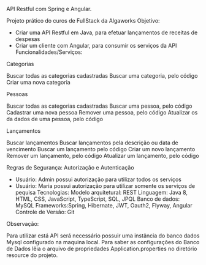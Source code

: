 API Restful com Spring e Angular.

Projeto prático do curos de FullStack da Algaworks
Objetivo:
+ Criar uma API Restful em Java, para efetuar lançamentos de receitas de despesas
+ Criar um cliente com Angular, para consumir os serviços da API
Funcionalidades/Serviços:


Categorias

Buscar todas as categorias cadastradas
Buscar uma categoria, pelo código
Criar uma nova categoria



Pessoas

Buscar todas as categorias cadastradas
Buscar uma pessoa, pelo código
Cadastrar uma nova pessoa
Remover uma pessoa, pelo código
Atualizar os da dados de uma pessoa, pelo código



Lançamentos

Buscar lançamentos
Buscar lançamentos pela descrição ou data de vencimento
Buscar um lançamento pelo código
Criar um novo lançamento
Remover um lançamento, pelo código
Atualizar um lançamento, pelo código



Regras de Segurança: Autorização e Autenticação
+ Usuário: Admin possui autorização para utilizar todos os serviços
+ Usuário: Maria possui autorização para utilizar somente os serviços de pequisa
Tecnologias:
Modelo arquitetural: REST
Linguagem: Java 8, HTML, CSS, JavaScript, TypeScript, SQL, JPQL
Banco de dados: MySQL
Frameworks:Spring, Hibernate, JWT, Oauth2, Flyway, Angular
Controle de Versão: Git

Observação:

Para utilizar está API será necessário possuir uma instância do banco dados Mysql configurado
na maquina local. Para saber as configurações do Banco de Dados
lêia o arquivo de propriedades Application.properties no diretório resource do projeto.
